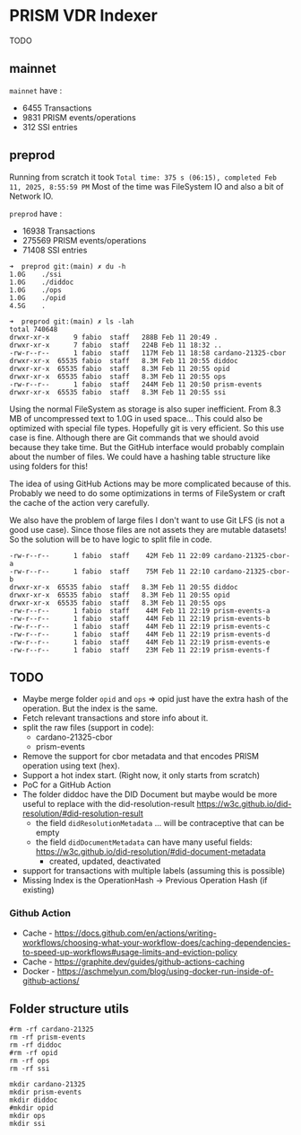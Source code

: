 # PRISM VDR Indexer

TODO

## mainnet

`mainnet` have :
- 6455 Transactions
- 9831 PRISM events/operations
- 312 SSI entries

## preprod

Running from scratch it took `Total time: 375 s (06:15), completed Feb 11, 2025, 8:55:59 PM`
Most of the time was FileSystem IO and also a bit of Network IO.

`preprod` have :
- 16938 Transactions
- 275569 PRISM events/operations
- 71408 SSI entries

```shell
➜  preprod git:(main) ✗ du -h     
1.0G	./ssi
1.0G	./diddoc
1.0G	./ops
1.0G	./opid
4.5G	.

➜  preprod git:(main) ✗ ls -lah
total 740648
drwxr-xr-x      9 fabio  staff   288B Feb 11 20:49 .
drwxr-xr-x      7 fabio  staff   224B Feb 11 18:32 ..
-rw-r--r--      1 fabio  staff   117M Feb 11 18:58 cardano-21325-cbor
drwxr-xr-x  65535 fabio  staff   8.3M Feb 11 20:55 diddoc
drwxr-xr-x  65535 fabio  staff   8.3M Feb 11 20:55 opid
drwxr-xr-x  65535 fabio  staff   8.3M Feb 11 20:55 ops
-rw-r--r--      1 fabio  staff   244M Feb 11 20:50 prism-events
drwxr-xr-x  65535 fabio  staff   8.3M Feb 11 20:55 ssi
```

Using the normal FileSystem as storage is also super inefficient.
From 8.3 MB of uncompressed text to 1.0G in used space... This could also be optimized with special file types.
Hopefully git is very efficient. So this use case is fine. Although there are Git commands that we should avoid because they take time.
But the GitHub interface would probably complain about the number of files. We could have a hashing table structure like using folders for this!

The idea of using GitHub Actions may be more complicated because of this.
Probably we need to do some optimizations in terms of FileSystem or craft the cache of the action very carefully.


We also have the problem of large files
I don't want to use Git LFS (is not a good use case). Since those files are not assets they are mutable datasets!
So the solution will be to have logic to split file in code.

```shell
-rw-r--r--      1 fabio  staff    42M Feb 11 22:09 cardano-21325-cbor-a
-rw-r--r--      1 fabio  staff    75M Feb 11 22:10 cardano-21325-cbor-b
drwxr-xr-x  65535 fabio  staff   8.3M Feb 11 20:55 diddoc
drwxr-xr-x  65535 fabio  staff   8.3M Feb 11 20:55 opid
drwxr-xr-x  65535 fabio  staff   8.3M Feb 11 20:55 ops
-rw-r--r--      1 fabio  staff    44M Feb 11 22:19 prism-events-a
-rw-r--r--      1 fabio  staff    44M Feb 11 22:19 prism-events-b
-rw-r--r--      1 fabio  staff    44M Feb 11 22:19 prism-events-c
-rw-r--r--      1 fabio  staff    44M Feb 11 22:19 prism-events-d
-rw-r--r--      1 fabio  staff    44M Feb 11 22:19 prism-events-e
-rw-r--r--      1 fabio  staff    23M Feb 11 22:19 prism-events-f
```

## TODO

- Maybe merge folder `opid` and `ops` => opid just have the extra hash of the operation.
  But the index is the same.
- Fetch relevant transactions and store info about it.
- split the raw files (support in code):
  - cardano-21325-cbor
  - prism-events
- Remove the support for cbor metadata and that encodes PRISM operation using text (hex).
- Support a hot index start. (Right now, it only starts from scratch)
- PoC for a GitHub Action
- The folder diddoc have the DID Document but maybe would be more useful to replace with the did-resolution-result https://w3c.github.io/did-resolution/#did-resolution-result
  - the field `didResolutionMetadata` ... will be contraceptive that can be empty
  - the field `didDocumentMetadata` can have many useful fields: https://w3c.github.io/did-resolution/#did-document-metadata
    - created, updated, deactivated
- support for transactions with multiple labels (assuming this is possible)
- Missing Index is the OperationHash -> Previous Operation Hash (if existing)

### Github Action

- Cache - https://docs.github.com/en/actions/writing-workflows/choosing-what-your-workflow-does/caching-dependencies-to-speed-up-workflows#usage-limits-and-eviction-policy
- Cache - https://graphite.dev/guides/github-actions-caching
- Docker - https://aschmelyun.com/blog/using-docker-run-inside-of-github-actions/

## Folder structure utils

```shell
#rm -rf cardano-21325
rm -rf prism-events
rm -rf diddoc
#rm -rf opid
rm -rf ops
rm -rf ssi

mkdir cardano-21325
mkdir prism-events
mkdir diddoc
#mkdir opid
mkdir ops
mkdir ssi
```